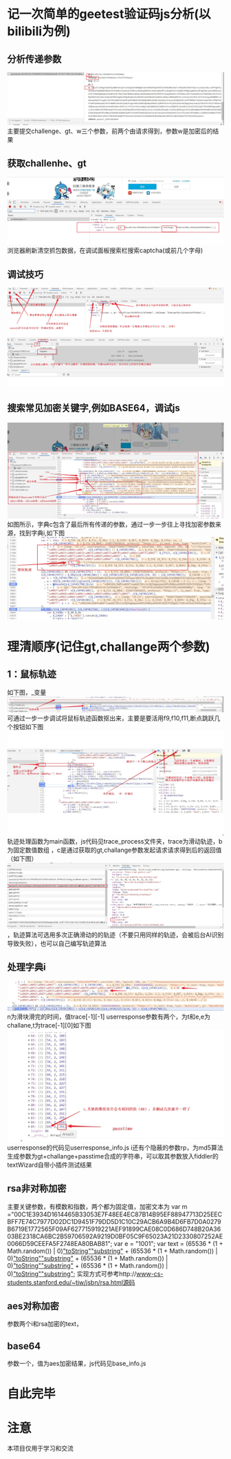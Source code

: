 # 记一次简单的geetest验证码js分析(以bilibili为例)
## 分析传递参数
![image](https://github.com/jjolalala/captcha/blob/master/images/update_data.jpg)
主要提交challenge、gt、w三个参数，前两个由请求得到，参数w是加密后的结果
## 获取challenhe、gt
![image](https://github.com/jjolalala/captcha/blob/master/images/challenge_gt.jpg)
浏览器刷新清空抓包数据，在调试面板搜索栏搜索captcha(或前几个字母)
## 调试技巧
![image](https://github.com/jjolalala/captcha/blob/master/images/some_explainjpg.jpg)
![image](https://github.com/jjolalala/captcha/blob/master/images/other_some_info.jpg)

## 搜索常见加密关键字,例如BASE64，调试js
![image](https://github.com/jjolalala/captcha/blob/master/images/encry.jpg)
如图所示，字典c包含了最后所有传递的参数，通过一步一步往上寻找加密参数来源，找到字典i,如下图
![image](https://github.com/jjolalala/captcha/blob/master/images/trace.jpg)

# 理清顺序(记住gt,challange两个参数)
## 1：鼠标轨迹
  如下图，_变量
  ![image](https://github.com/jjolalala/captcha/blob/master/images/trace_func.jpg)
  可通过一步一步调试将鼠标轨迹函数抠出来，主要是要活用f9,f10,f11,断点跳跃几个按钮如下图
  ![image](https://github.com/jjolalala/captcha/blob/master/images/skills.jpg)
  轨迹处理函数为main函数，js代码见trace_process文件夹，trace为滑动轨迹，b为固定数值数组
  ，c是通过获取的gt,challange参数发起请求请求得到后的返回值（如下图）
  ![image](https://github.com/jjolalala/captcha/blob/master/images/s_data.jpg)
 ，轨迹算法可选用多次正确滑动的的轨迹（不要只用同样的轨迹，会被后台AI识别导致失败），也可以自己编写轨迹算法
 
## 处理字典i
![image](https://github.com/jjolalala/captcha/blob/master/images/i.jpg)
n为滑块滑完的时间，值trace[-1][-1]
userresponse参数有两个，为t和e,e为challane,t为trace[-1][0]如下图
![image](https://github.com/jjolalala/captcha/blob/master/images/t_n.jpg)
userresponse的代码见userresponse_info.js
i还有个隐蔽的参数rp，为md5算法生成参数为gt+challange+passtime合成的字符串，可以取其参数放入fiddler的textWizard自带小插件测试结果
## rsa非对称加密
主要关键参数，有模数和指数，两个都为固定值，加密文本为
var m ="00C1E3934D1614465B33053E7F48EE4EC87B14B95EF88947713D25EECBFF7E74C7977D02DC1D9451F79DD5D1C10C29ACB6A9B4D6FB7D0A0279B6719E1772565F09AF627715919221AEF91899CAE08C0D686D748B20A3603BE2318CA6BC2B59706592A9219D0BF05C9F65023A21D2330807252AE0066D59CEEFA5F2748EA80BAB81";
	var e = "1001";
	var text = (65536 * (1 + Math.random()) | 0)["toString"](16)["substring"](1) + (65536 * (1 + Math.random()) | 0)["toString"](16)["substring"](1) + (65536 * (1 + Math.random()) | 0)["toString"](16)["substring"](1) + (65536 * (1 + Math.random()) | 0)["toString"](16)["substring"](1);
  实现方式可参考http://www-cs-students.stanford.edu/~tjw/jsbn/rsa.html源码
  ## aes对称加密
  参数两个i和rsa加密的text，
  ## base64
   参数一个，值为aes加密结果，js代码见base_info.js
   # 自此完毕
  # 注意
  本项目仅用于学习和交流

